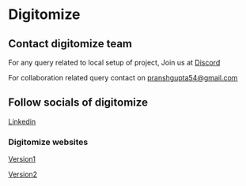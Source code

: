 # Digitomize

## Contact digitomize team
For any query related to local setup of project, Join us at [Discord](https://v2.digitomize.com/discord)

For collaboration related query contact on
pranshgupta54@gmail.com

## Follow socials of digitomize
[Linkedin](https://www.linkedin.com/company/digitomize)

### Digitomize websites
[Version1](https://www.digitomize.com)

[Version2](https://v2.digitomize.com)